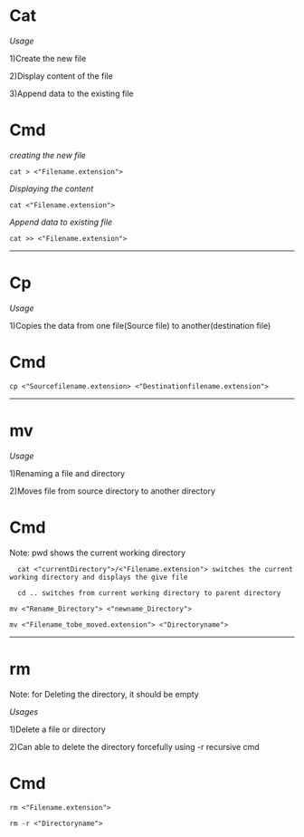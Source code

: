 # Cat

_Usage_

1)Create the new file

2)Display content of the file

3)Append data to the existing file

# Cmd
_creating the new file_ 
```
cat > <"Filename.extension">
```
_Displaying the content_
```
cat <"Filename.extension">
```
_Append data to existing file_
```
cat >> <"Filename.extension">
```
----------

# Cp

_Usage_

1)Copies the data from one file(Source file) to another(destination file)

# Cmd
```
cp <"Sourcefilename.extension> <"Destinationfilename.extension">
```
----------

# mv

_Usage_

1)Renaming a file and directory

2)Moves file from source directory to another directory

# Cmd
Note: pwd shows the current working directory

      cat <"currentDirectory">/<"Filename.extension"> switches the current working directory and displays the give file
      
      cd .. switches from current working directory to parent directory
```
mv <"Rename_Directory"> <"newname_Directory">

mv <"Filename_tobe_moved.extension"> <"Directoryname">
```
---------
# rm

Note: for Deleting the directory, it should be empty

_Usages_

1)Delete a file or directory

2)Can able to delete the directory forcefully using -r recursive cmd

# Cmd
```
rm <"Filename.extension">

rm -r <"Directoryname">
```

